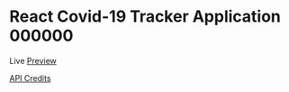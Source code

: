 # React Covid-19 Tracker Application 000000

Live [Preview](https://covid19-tracker-mr62.web.app/)

[API Credits](https://covid19.mathdro.id/api/)

